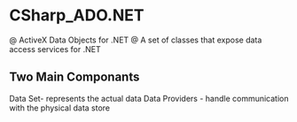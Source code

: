 # CSharp_ADO.NET

@ ActiveX Data Objects for .NET
@ A set of classes that expose data access services for .NET  

Two Main Componants 
---------------
Data Set- represents the actual data
Data Providers - handle communication with the physical data store



